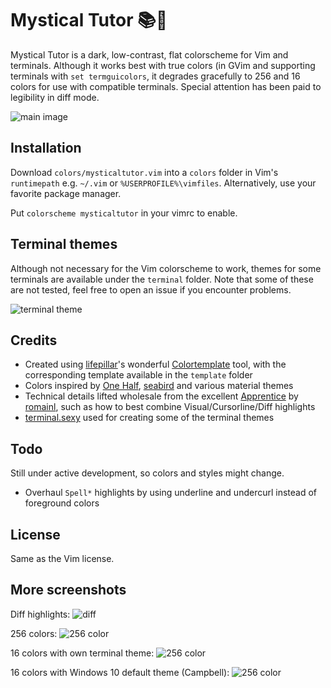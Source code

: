 # Mystical Tutor 📚🔮
Mystical Tutor is a dark, low-contrast, flat colorscheme for Vim and terminals. Although it works best with true colors (in GVim and supporting terminals with `set termguicolors`, it degrades gracefully to 256 and 16 colors for use with compatible terminals. Special attention has been paid to legibility in diff mode.

![main image](https://caksoylar.github.io/mysticaltutor/images/mystical-24bit.png)

## Installation
Download `colors/mysticaltutor.vim` into a `colors` folder in Vim's `runtimepath` e.g. `~/.vim` or `%USERPROFILE%\vimfiles`. Alternatively, use your favorite package manager.

Put `colorscheme mysticaltutor` in your vimrc to enable.

## Terminal themes
Although not necessary for the Vim colorscheme to work, themes for some terminals are available under the `terminal` folder. Note that some of these are not tested, feel free to open an issue if you encounter problems.

![terminal theme](https://caksoylar.github.io/mysticaltutor/images/mystical-terminal.png)

## Credits
* Created using [lifepillar](https://github.com/lifepillar)'s wonderful [Colortemplate](https://github.com/lifepillar/vim-colortemplate) tool, with the corresponding template available in the `template` folder
* Colors inspired by [One Half](https://github.com/sonph/onehalf), [seabird](https://github.com/nightsense/seabird) and various material themes
* Technical details lifted wholesale from the excellent [Apprentice](https://github.com/romainl/Apprentice) by [romainl](https://github.com/romainl), such as how to best combine Visual/Cursorline/Diff highlights
* [terminal.sexy](https://terminal.sexy) used for creating some of the terminal themes

## Todo
Still under active development, so colors and styles might change.
* Overhaul `Spell*` highlights by using underline and undercurl instead of foreground colors

## License
Same as the Vim license.

## More screenshots
Diff highlights:
![diff](https://caksoylar.github.io/mysticaltutor/images/mystical-diff.png)

256 colors:
![256 color](https://caksoylar.github.io/mysticaltutor/images/mystical-256.png)

16 colors with own terminal theme:
![256 color](https://caksoylar.github.io/mysticaltutor/images/mystical-16.png)

16 colors with Windows 10 default theme (Campbell):
![256 color](https://caksoylar.github.io/mysticaltutor/images/mystical-16-win32.png)
